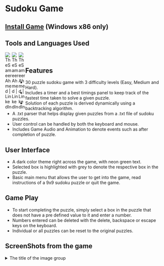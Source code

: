 # Sudoku Game
## [Install Game](https://drive.google.com/file/d/1LzHC1rFJpgXe01hrTVUF-LNOknqQcwjK/view?usp=sharing) (Windows x86 only)
## Tools and Languages Used

<img align="left" alt="TheSameerAhmed | LinkedIn" width="22px" src="https://cdn.jsdelivr.net/npm/simple-icons@3.4.1/icons/csharp.svg">
<img align="left" alt="TheSameerAhmed | LinkedIn" width="22px" src="https://cdn.jsdelivr.net/npm/simple-icons@3.4.1/icons/unity.svg">
<img align="left" alt="TheSameerAhmed | LinkedIn" width="22px" src="https://cdn.jsdelivr.net/npm/simple-icons@3.4.1/icons/visualstudio.svg"> <br>

## Features

- 30 puzzle sudoku game with 3 difficulty levels (Easy, Medium and Hard).
- Includes a timer and a best timings panel to keep track of the fastest time taken to solve a given puzzle.
- Solution of each puzzle is derived dynamically using a backtracking algorithm. 
- A .txt parser that helps display given puzzles from a .txt file of sudoku puzzles.
- User control can be handled by both the keyboard and mouse.
- Includes Game Audio and Animation to denote events such as after completion of puzzle.

## User Interface

- A dark color theme right across the game, with neon green text.
- Selected box is highlighted with grey to denote the respective box in the puzzle.
- Basic main menu that allows the user to get into the game, read instructions of a 9x9 sudoku puzzle or quit the game.

## Game Play

- To start completing the puzzle, simply select a box in the puzzle that does not have a pre defined value to it and enter a number.
- Numbers entered can be deleted with the delete, backspace or escape keys on the keyboard.
- Individual or all puzzles can be reset to the original puzzles.

## ScreenShots from the game

<details>
  <summary>The title of the image group</summary><details>
  <img src="/Sudoku/GameScreenShots/MainMenu.jpg" name="MainMenu">
  <img src="/Sudoku/GameScreenShots/DifficultyLevel.jpg" name="DifficultyLevel">
  <img src="/Sudoku/GameScreenShots/GameMode.jpg" name="GameMode">
</details>


Main Menu                  |  Difficulty Level
:-------------------------:|:-------------------------:
![](/Sudoku/GameScreenShots/MainMenu.jpg)  |  ![](/Sudoku/GameScreenShots/DifficultyLevel.jpg)

Game UI                    | Game UI After Puzzle is Solved
:-------------------------:|:-------------------------:
![](/Sudoku/GameScreenShots/GameMode.jpg)  |  ![](/Sudoku/GameScreenShots/GameModeAfterSolving.jpg)

Puzzle Incorrectly Solved  |  Puzzle Solved
:-------------------------:|:-------------------------:
![](/Sudoku/GameScreenShots/NotSolved.jpg)  |  ![](/Sudoku/GameScreenShots/SolvedPuzzle.jpg)

Best Times Recorded        |  Game Paused
:-------------------------:|:-------------------------:
![](/Sudoku/GameScreenShots/BestTimes.jpg)  |  ![](/Sudoku/GameScreenShots/GamePaused.jpg)

